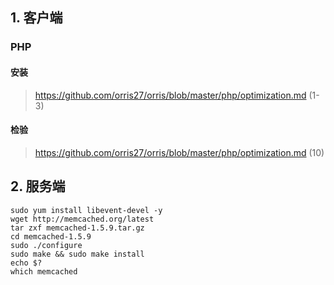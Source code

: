 ## 1. 客户端
### PHP
#### 安装
> https://github.com/orris27/orris/blob/master/php/optimization.md (1-3)
#### 检验
> https://github.com/orris27/orris/blob/master/php/optimization.md (10)
## 2. 服务端
```
sudo yum install libevent-devel -y
wget http://memcached.org/latest
tar zxf memcached-1.5.9.tar.gz 
cd memcached-1.5.9
sudo ./configure
sudo make && sudo make install
echo $?
which memcached
```
